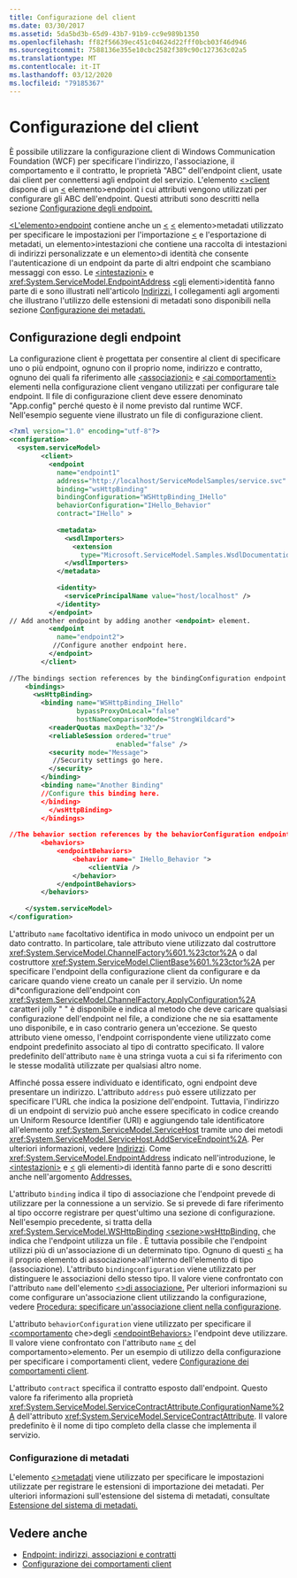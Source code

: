 ```yaml
---
title: Configurazione del client
ms.date: 03/30/2017
ms.assetid: 5da5bd3b-65d9-43b7-91b9-cc9e989b1350
ms.openlocfilehash: ff82f56639ec451c04624d22fff0bcb03f46d946
ms.sourcegitcommit: 7588136e355e10cbc2582f389c90c127363c02a5
ms.translationtype: MT
ms.contentlocale: it-IT
ms.lasthandoff: 03/12/2020
ms.locfileid: "79185367"
---
```

# <a name="client-configuration"></a>Configurazione del client
È possibile utilizzare la configurazione client di Windows Communication Foundation (WCF) per specificare l'indirizzo, l'associazione, il comportamento e il contratto, le proprietà "ABC" dell'endpoint client, usate dai client per connettersi agli endpoint del servizio. L'elemento [ \<>client](../../configure-apps/file-schema/wcf/client.md) dispone di un [ \<](../../configure-apps/file-schema/wcf/endpoint-of-client.md) elemento>endpoint i cui attributi vengono utilizzati per configurare gli ABC dell'endpoint. Questi attributi sono descritti nella sezione [Configurazione degli endpoint.](#configuring-endpoints)  
  
 [ \<L'elemento>endpoint](../../configure-apps/file-schema/wcf/endpoint-of-client.md) contiene anche un [ \<](../../configure-apps/file-schema/wcf/headers.md) [ \<](../../configure-apps/file-schema/wcf/metadata.md) elemento>metadati utilizzato per specificare le impostazioni per l'importazione [ \<](../../configure-apps/file-schema/wcf/identity.md) e l'esportazione di metadati, un elemento>intestazioni che contiene una raccolta di intestazioni di indirizzi personalizzate e un elemento>di identità che consente l'autenticazione di un endpoint da parte di altri endpoint che scambiano messaggi con esso. Le [ \<intestazioni>](../../configure-apps/file-schema/wcf/headers.md) e <xref:System.ServiceModel.EndpointAddress> [ \<gli](../../configure-apps/file-schema/wcf/identity.md) elementi>identità fanno parte di e sono illustrati nell'articolo [Indirizzi.](../../wcf/feature-details/endpoint-addresses.md) I collegamenti agli argomenti che illustrano l'utilizzo delle estensioni di metadati sono disponibili nella sezione [Configurazione dei metadati.](#configuring-metadata)  
  
## <a name="configuring-endpoints"></a>Configurazione degli endpoint  
 La configurazione client è progettata per consentire al client di specificare uno o più endpoint, ognuno con il proprio nome, indirizzo e contratto, ognuno dei quali fa riferimento alle [ \<associazioni>](../../../../docs/framework/configure-apps/file-schema/wcf/bindings.md) e [ \<ai comportamenti>](../../../../docs/framework/configure-apps/file-schema/wcf/behaviors.md) elementi nella configurazione client vengano utilizzati per configurare tale endpoint. Il file di configurazione client deve essere denominato "App.config" perché questo è il nome previsto dal runtime WCF. Nell'esempio seguente viene illustrato un file di configurazione client.  
  
```xml  
<?xml version="1.0" encoding="utf-8"?>  
<configuration>  
  <system.serviceModel>  
        <client>  
          <endpoint  
            name="endpoint1"  
            address="http://localhost/ServiceModelSamples/service.svc"  
            binding="wsHttpBinding"  
            bindingConfiguration="WSHttpBinding_IHello"  
            behaviorConfiguration="IHello_Behavior"  
            contract="IHello" >  
  
            <metadata>  
              <wsdlImporters>  
                <extension  
                  type="Microsoft.ServiceModel.Samples.WsdlDocumentationImporter, WsdlDocumentation"/>  
              </wsdlImporters>  
            </metadata>  
  
            <identity>  
              <servicePrincipalName value="host/localhost" />  
            </identity>  
          </endpoint>  
// Add another endpoint by adding another <endpoint> element.  
          <endpoint  
            name="endpoint2">  
           //Configure another endpoint here.  
          </endpoint>  
        </client>  
  
//The bindings section references by the bindingConfiguration endpoint attribute.  
    <bindings>  
      <wsHttpBinding>  
        <binding name="WSHttpBinding_IHello"
                 bypassProxyOnLocal="false"
                 hostNameComparisonMode="StrongWildcard">  
          <readerQuotas maxDepth="32"/>  
          <reliableSession ordered="true"
                           enabled="false" />  
          <security mode="Message">  
           //Security settings go here.  
          </security>  
        </binding>  
        <binding name="Another Binding"  
        //Configure this binding here.  
        </binding>  
          </wsHttpBinding>  
        </bindings>  
  
//The behavior section references by the behaviorConfiguration endpoint attribute.  
        <behaviors>  
            <endpointBehaviors>  
                <behavior name=" IHello_Behavior ">  
                    <clientVia />  
                </behavior>  
            </endpointBehaviors>  
        </behaviors>  
  
    </system.serviceModel>  
</configuration>  
```  
  
 L'attributo `name` facoltativo identifica in modo univoco un endpoint per un dato contratto. In particolare, tale attributo viene utilizzato dal costruttore <xref:System.ServiceModel.ChannelFactory%601.%23ctor%2A> o dal costruttore <xref:System.ServiceModel.ClientBase%601.%23ctor%2A> per specificare l'endpoint della configurazione client da configurare e da caricare quando viene creato un canale per il servizio. Un nome di\*configurazione dell'endpoint con <xref:System.ServiceModel.ChannelFactory.ApplyConfiguration%2A> caratteri jolly " " è disponibile e indica al metodo che deve caricare qualsiasi configurazione dell'endpoint nel file, a condizione che ne sia esattamente uno disponibile, e in caso contrario genera un'eccezione. Se questo attributo viene omesso, l'endpoint corrispondente viene utilizzato come endpoint predefinito associato al tipo di contratto specificato. Il valore predefinito dell'attributo `name` è una stringa vuota a cui si fa riferimento con le stesse modalità utilizzate per qualsiasi altro nome.  
  
 Affinché possa essere individuato e identificato, ogni endpoint deve presentare un indirizzo. L'attributo `address` può essere utilizzato per specificare l'URL che indica la posizione dell'endpoint. Tuttavia, l'indirizzo di un endpoint di servizio può anche essere specificato in codice creando un Uniform Resource Identifier (URI) e aggiungendo tale identificatore all'elemento <xref:System.ServiceModel.ServiceHost> tramite uno dei metodi <xref:System.ServiceModel.ServiceHost.AddServiceEndpoint%2A>. Per ulteriori informazioni, vedere [Indirizzi](../../../../docs/framework/wcf/feature-details/endpoint-addresses.md). Come <xref:System.ServiceModel.EndpointAddress> indicato nell'introduzione, le [ \<intestazioni>](../../../../docs/framework/configure-apps/file-schema/wcf/headers.md) e [ \<](../../../../docs/framework/configure-apps/file-schema/wcf/identity.md) gli elementi>di identità fanno parte di e sono descritti anche nell'argomento [Addresses.](../../../../docs/framework/wcf/feature-details/endpoint-addresses.md)  
  
 L'attributo `binding` indica il tipo di associazione che l'endpoint prevede di utilizzare per la connessione a un servizio. Se si prevede di fare riferimento al tipo occorre registrare per quest'ultimo una sezione di configurazione. Nell'esempio precedente, si tratta della <xref:System.ServiceModel.WSHttpBinding> [ \<sezione>wsHttpBinding,](../../../../docs/framework/configure-apps/file-schema/wcf/wshttpbinding.md) che indica che l'endpoint utilizza un file . È tuttavia possibile che l'endpoint utilizzi più di un'associazione di un determinato tipo. Ognuno di questi [ \<](../../configure-apps/file-schema/wcf/bindings.md) ha il proprio elemento di associazione>all'interno dell'elemento di tipo (associazione). L'attributo `bindingconfiguration` viene utilizzato per distinguere le associazioni dello stesso tipo. Il valore viene confrontato con l'attributo `name` dell'elemento [ \<>di associazione.](../../configure-apps/file-schema/wcf/bindings.md) Per ulteriori informazioni su come configurare un'associazione client utilizzando la configurazione, vedere [Procedura: specificare un'associazione client nella configurazione](../../../../docs/framework/wcf/how-to-specify-a-client-binding-in-configuration.md).  
  
 L'attributo `behaviorConfiguration` viene utilizzato per specificare il [ \<comportamento](../../../../docs/framework/configure-apps/file-schema/wcf/behavior-of-endpointbehaviors.md) che>degli [ \<endpointBehaviors>](../../../../docs/framework/configure-apps/file-schema/wcf/endpointbehaviors.md) l'endpoint deve utilizzare. Il valore viene confrontato con l'attributo `name` [ \<](../../../../docs/framework/configure-apps/file-schema/wcf/behavior-of-endpointbehaviors.md) del comportamento>elemento. Per un esempio di utilizzo della configurazione per specificare i comportamenti client, vedere [Configurazione dei comportamenti client](../../../../docs/framework/wcf/configuring-client-behaviors.md).  
  
 L'attributo `contract` specifica il contratto esposto dall'endpoint. Questo valore fa riferimento alla proprietà <xref:System.ServiceModel.ServiceContractAttribute.ConfigurationName%2A> dell'attributo <xref:System.ServiceModel.ServiceContractAttribute>. Il valore predefinito è il nome di tipo completo della classe che implementa il servizio.  
  
### <a name="configuring-metadata"></a>Configurazione di metadati  
 L'elemento [ \<>metadati](../../../../docs/framework/configure-apps/file-schema/wcf/metadata.md) viene utilizzato per specificare le impostazioni utilizzate per registrare le estensioni di importazione dei metadati. Per ulteriori informazioni sull'estensione del sistema di metadati, consultate [Estensione del sistema di metadati.](../../../../docs/framework/wcf/extending/extending-the-metadata-system.md)  
  
## <a name="see-also"></a>Vedere anche

- [Endpoint: indirizzi, associazioni e contratti](../../../../docs/framework/wcf/feature-details/endpoints-addresses-bindings-and-contracts.md)
- [Configurazione dei comportamenti client](../../../../docs/framework/wcf/configuring-client-behaviors.md)
